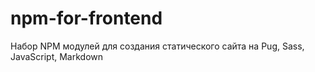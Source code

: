 # npm-for-frontend
Набор NPM модулей для создания статического сайта на Pug, Sass, JavaScript, Markdown

